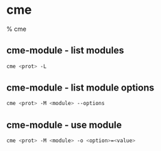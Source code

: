 # cme

% cme

## cme-module - list modules

```bash
cme <prot> -L
```
## cme-module - list module options
```bash
cme <prot> -M <module> --options 
```

## cme-module - use module 
```bash
cme <prot> -M <module> -o <option>=<value> 
```